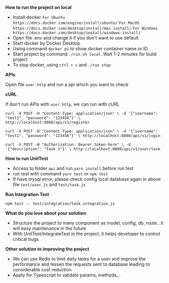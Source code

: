 **How to run the project on local**
- Install docker 
`For Ubuntu https://docs.docker.com/engine/install/ubuntu/`
`For MacOS https://docs.docker.com/desktop/install/mac-install/`
`For Windows https://docs.docker.com/desktop/install/windows-install/`
- Open file .env and change it if you don't want to use default
- Start docker by Docker Desktop
- Using command `docker ps` to show docker container name or ID
- Start project by command `./run.sh local`. Wait 1-2 minutes for build project
- To stop docker, using `ctrl + c` and `./run stop`

**APIs**

Open file `user.http` and run a api which you want to check

**cURL**

If don't run APIs with `user.http`, we can run with cURL

`curl -X POST -H "Content-Type: application/json" \
    -d '{"username": "test1", "password": "123456"}' \
    http://localhost:8080/api/v1/register`

`curl -X POST -H "Content-Type: application/json" \
    -d '{"username": "test1", "password": "123456"}' \
    http://localhost:8080/api/v1/login`

`curl -X POST -H "Authorization: Bearer token-here" \
    -d '{"description": "Task 1"}' \
    http://localhost:8080/api/v1/user/task`


**How to run UnitTest**

- Access to folder `api` and run `yarn install` before run test
- run test with command `yarn test` or `npm test`
- If have mysql error, please check config local database again in above file `test/user.js` and `test/task.js`

**Run Integration Test**

`npm test -- test/integration/task.integration.js`

**What do you love about your solution**

- Structure the project to many component as model, config, db, route...it will easy maintenance in the future
- With UnitTest/IntegrateTest in the project, it helps developer to control critical bugs

**Other solution to improving the project**

- We can use Redis to limit daily tasks for a user and improve the performance and lessen the requests sent to database leading to considerable cost reduction
- Apply for Typescript to validate params, methods,..
